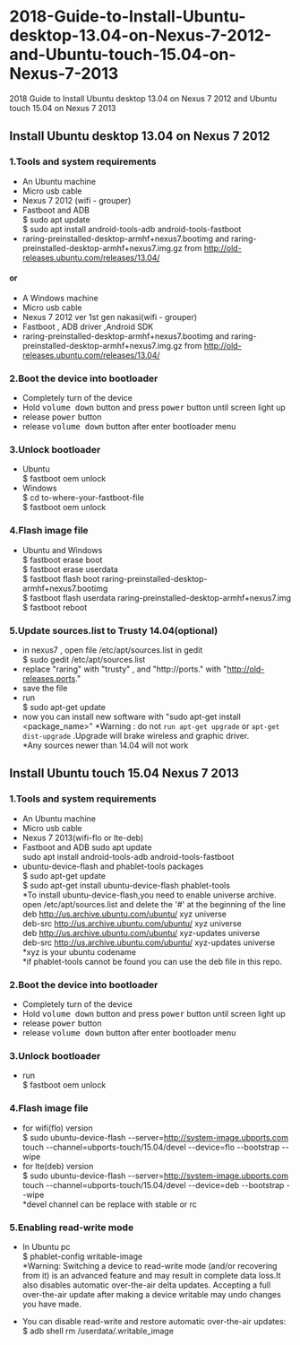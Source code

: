 # 2018-Guide-to-Install-Ubuntu-desktop-13.04-on-Nexus-7-2012-and-Ubuntu-touch-15.04-on-Nexus-7-2013
2018 Guide to Install Ubuntu desktop 13.04 on Nexus 7 2012 and Ubuntu touch 15.04 on Nexus 7 2013

## Install Ubuntu desktop 13.04 on Nexus 7 2012

### 1.Tools and system requirements</h3>
- An Ubuntu machine
- Micro usb cable
- Nexus 7 2012 (wifi - grouper)
- Fastboot and ADB   
    $ sudo apt update   
    $ sudo apt install android-tools-adb android-tools-fastboot  
- raring-preinstalled-desktop-armhf+nexus7.bootimg and raring-preinstalled-desktop-armhf+nexus7.img.gz from http://old-releases.ubuntu.com/releases/13.04/

#### or
				
- A Windows machine
- Micro usb cable
- Nexus 7 2012 ver 1st gen nakasi(wifi - grouper)
- Fastboot , ADB driver ,Android SDK
- raring-preinstalled-desktop-armhf+nexus7.bootimg and raring-preinstalled-desktop-armhf+nexus7.img.gz from http://old-releases.ubuntu.com/releases/13.04/



### 2.Boot the device into bootloader
- Completely turn of the device
- Hold <kbd>volume down</kbd> button and press <kbd>power</kbd> button until screen light up
- release <kbd>power</kbd>  button
- release <kbd>volume down</kbd> button after enter bootloader menu

### 3.Unlock bootloader
- Ubuntu   
$ fastboot oem unlock  
- Windows   
$ cd to-where-your-fastboot-file  
$ fastboot oem unlock  
            

### 4.Flash image file
- Ubuntu and Windows  
$ fastboot erase boot  
$ fastboot erase userdata  
$ fastboot flash boot raring-preinstalled-desktop-armhf+nexus7.bootimg  
$ fastboot flash userdata raring-preinstalled-desktop-armhf+nexus7.img  
$ fastboot reboot  


### 5.Update sources.list to Trusty 14.04(optional)
- in nexus7 , open file /etc/apt/sources.list in gedit  
$ sudo gedit /etc/apt/sources.list  
- replace "raring" with "trusty" , and "http://ports." with "http://old-releases.ports."
- save the file
- run  
$ sudo apt-get update
- now you can install new software with "sudo apt-get install <package_name>"
*Warning : do not <code>run apt-get upgrade</code> or <code>apt-get dist-upgrade</code> .Upgrade will brake wireless and graphic driver.  
*Any sources newer than 14.04 will not work

## Install Ubuntu touch 15.04 Nexus 7 2013

### 1.Tools and system requirements
- An Ubuntu machine
- Micro usb cable
- Nexus 7 2013(wifi-flo or lte-deb)
- Fastboot and ADB
sudo apt update  
sudo apt install android-tools-adb android-tools-fastboot  
- ubuntu-device-flash and phablet-tools packages  
$ sudo apt-get update  
$ sudo apt-get install ubuntu-device-flash phablet-tools  
*To install ubuntu-device-flash,you need to enable universe archive.
open /etc/apt/sources.list and delete the '#' at the beginning of the line  
deb http://us.archive.ubuntu.com/ubuntu/ xyz universe  
deb-src http://us.archive.ubuntu.com/ubuntu/ xyz universe  
deb http://us.archive.ubuntu.com/ubuntu/ xyz-updates universe  
deb-src http://us.archive.ubuntu.com/ubuntu/ xyz-updates universe  
*xyz is your ubuntu codename   
*if phablet-tools cannot be found you can use the deb file in this repo.

### 2.Boot the device into bootloader
- Completely turn of the device
- Hold <kbd>volume down</kbd> button and press <kbd>power</kbd> button until screen light up
- release <kbd>power</kbd>  button
- release <kbd>volume down</kbd> button after enter bootloader menu

### 3.Unlock bootloader
- run  
$ fastboot oem unlock</code>

### 4.Flash image file
- for wifi(flo) version  
$ sudo ubuntu-device-flash --server=http://system-image.ubports.com touch --channel=ubports-touch/15.04/devel --device=flo --bootstrap --wipe
- for lte(deb) version  
$ sudo ubuntu-device-flash --server=http://system-image.ubports.com touch --channel=ubports-touch/15.04/devel --device=deb --bootstrap --wipe  
*devel channel can be replace with stable or rc

### 5.Enabling read-write mode
- In Ubuntu pc  
$ phablet-config writable-image  
*Warning: Switching a device to read-write mode (and/or recovering from it) is an advanced feature and may result in complete data loss.It also disables automatic over-the-air delta updates. Accepting a full over-the-air update after making a device writable may undo changes you have made.

- You can disable read-write and restore automatic over-the-air updates:  
$ adb shell rm /userdata/.writable_image
